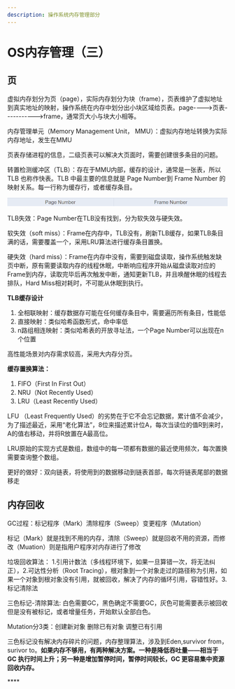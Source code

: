 ```yaml
---
description: 操作系统内存管理部分
---
```


# OS内存管理（三）

## 页

虚拟内存划分为页（page），实际内存划分为块（frame），页表维护了虚拟地址到真实地址的映射，操作系统在内存中划分出小块区域给页表。page----&gt;页表-----------&gt;frame，通常页大小与块大小相等。

内存管理单元（Memory Management Unit， MMU）：虚拟内存地址转换为实际内存地址，发生在MMU

页表存储进程的信息，二级页表可以解决大页面时，需要创建很多条目的问题。

转置检测缓冲区（TLB）：存在于MMU内部，缓存的设计，通常是一张表，所以 TLB 也称作快表。TLB 中最主要的信息就是 Page Number到 Frame Number 的映射关系。每一行称为缓存行，或者缓存条目。

![](../.gitbook/assets/image.png)

TLB失效：Page Number在TLB没有找到，分为软失效与硬失效。

软失效（soft miss）：Frame在内存中，TLB没有，刷新TLB缓存，如果TLB条目满的话，需要覆盖一个，采用LRU算法进行缓存条目置换。

硬失效（hard miss）：Frame在内存中没有，需要到磁盘读取，操作系统触发缺页中断，原有需要读取内存的线程休眠，中断响应程序开始从磁盘读取对应的Frame到内存，读取完毕后再次触发中断，通知更新TLB，并且唤醒休眠的线程去排队，Hard Miss相对耗时，不可能从休眠到执行。

**TLB缓存设计**

1. 全相联映射：缓存数据存可能在任何缓存条目中，需要遍历所有条目，性能低
2. 直接映射：类似哈希函数形式，命中率低
3. n路组相连映射：类似哈希表的开放寻址法，一个Page Number可以出现在n个位置

高性能场景对内存需求较高，采用大内存分页。

**缓存置换算法：**

1. FIFO（First In First Out）
2. NRU（Not Recently Used）
3. LRU（Least Recently Used）

LFU （Least Frequently Used）的劣势在于它不会忘记数据，累计值不会减少，为了描述最近，采用“老化算法”，8位来描述累计位A，每次当读位的值R到来时，A的值右移动，并将R放置在A最高位。

LRU原始的实现方式是数组，数组中的每一项都有数据的最近使用频次，每次置换需要查询整个数组。

更好的做好：双向链表，将使用到的数据移动到链表首部，每次将链表尾部的数据移走

## 内存回收

GC过程：标记程序（Mark）清除程序（Sweep）变更程序（Mutation）

标记（Mark）就是找到不用的内存，清除（Sweep）就是回收不用的资源，而修改（Muation）则是指用户程序对内存进行了修改

垃圾回收算法： 1.引用计数法（多线程环境下，如果一旦算错一次，将无法纠正），2.可达性分析（Root Tracing），根对象到一个对象走过的路径称为引用，如果一个对象到根对象没有引用，就被回收，解决了内存的循环引用，容错性好。3. 标记清除法

三色标记-清除算法: 白色需要GC，黑色确定不需要GC，灰色可能需要表示被回收但是没有被标记，或者增量任务，开始默认全部白色。

Mutation分3类：创建新对象  删除已有对象  调整已有引用

三色标记没有解决内存碎片的问题，内存整理算法，涉及到Eden,survivor from， surivor to。**如果内存不够用，有两种解决方案。一种是降低吞吐量——相当于 GC 执行时间上升；另一种是增加暂停时间，暂停时间较长，GC 更容易集中资源回收内存。**



\*\*\*\*

